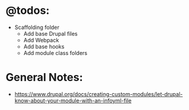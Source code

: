 
# @todos:
* Scaffolding folder
  * Add base Drupal files
  * Add Webpack
  * Add base hooks
  * Add module class folders


# General Notes:
* https://www.drupal.org/docs/creating-custom-modules/let-drupal-know-about-your-module-with-an-infoyml-file
